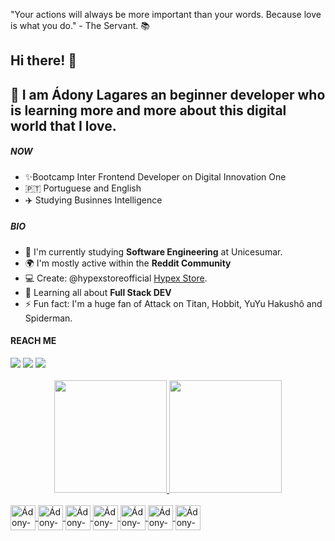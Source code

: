 "Your actions will always be more important than your words. Because love is what you do." - The Servant. 📚

## Hi there!  👋
<h2>🌱 I am Ádony Lagares an beginner developer who is learning more and more about this digital world that I love. </h2>


##### NOW
- ✨Bootcamp Inter Frontend Developer on Digital Innovation One
- 🇵🇹 Portuguese and English
- ✈️ Studying Businnes Intelligence

##### BIO

- 🏢 I'm currently studying **Software Engineering** at Unicesumar.
- 🌍 I'm mostly active within the **Reddit Community**
- 💻 Create: @hypexstoreofficial [Hypex Store](https://www.hypexstore.com.br).
- 🌱 Learning all about **Full Stack DEV**
- ⚡️ Fun fact: I'm a huge fan of Attack on Titan, Hobbit, YuYu Hakushô and Spiderman.

#### REACH ME
<div>
<a href="https://instagram.com/donnystarxs" target="_blank"><img src="https://img.shields.io/badge/-Instagram-%23E4405F?style=for-the-badge&logo=instagram&logoColor=white" target="_blank"></a>
<a href = "mailto:adonyhibari48@gmail.com"><img src="https://img.shields.io/badge/Gmail-D14836?style=for-the-badge&logo=gmail&logoColor=white" target="_blank"></a>
<a href="https://www.linkedin.com/in/ádony-lagares-b40781178/" target="_blank"><img src="https://img.shields.io/badge/-LinkedIn-%230077B5?style=for-the-badge&logo=linkedin&logoColor=white" target="_blank"></a>   
</div>

<br>
<div align="center">
  <a href="https://github.com/adony-lagares">
  <img height="180em" src="https://github-readme-stats.vercel.app/api?username=adony-lagares&show_icons=true&theme=vue&include_all_commits=true&count_private=true"/>
  <img height="180em" src="https://github-readme-stats.vercel.app/api/top-langs/?username=adony-lagares&layout=compact&langs_count=7&theme=vue"/>
</div>

  <div style="display: inline_block"><br>
    <img align="center" alt="Ádony-HTML" height="40" width="40" src="https://cdn.jsdelivr.net/gh/devicons/devicon/icons/html5/html5-original.svg" />
    <img align="center" alt="Ádony-HTML" height="40" width="40" src="https://cdn.jsdelivr.net/gh/devicons/devicon/icons/git/git-plain.svg" />
    <img align="center" alt="Ádony-HTML" height="40" width="40" src="https://cdn.jsdelivr.net/gh/devicons/devicon/icons/css3/css3-original.svg" />
    <img align="center" alt="Ádony-HTML" height="40" width="40" src="https://cdn.jsdelivr.net/gh/devicons/devicon/icons/mysql/mysql-original.svg" />
    <img align="center" alt="Ádony-HTML" height="40" width="40" src="https://cdn.jsdelivr.net/gh/devicons/devicon/icons/javascript/javascript-original.svg" />
    <img align="center" alt="Ádony-HTML" height="40" width="40" src="https://cdn.jsdelivr.net/gh/devicons/devicon/icons/visualstudio/visualstudio-plain.svg" />
    <img align="center" alt="Ádony-HTML" height="40" width="40" src="https://cdn.jsdelivr.net/gh/devicons/devicon/icons/bootstrap/bootstrap-plain-wordmark.svg" />

  </div>
  
